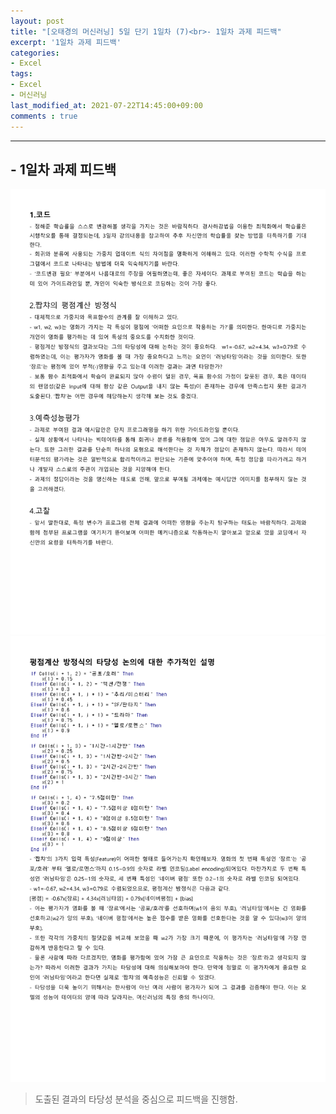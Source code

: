 ```yaml
---
layout: post
title: "[오태경의 머신러닝] 5일 단기 1일차 (7)<br>- 1일차 과제 피드백"
excerpt: '1일차 과제 피드백'
categories:
- Excel
tags:
- Excel
- 머신러닝
last_modified_at: 2021-07-22T14:45:00+09:00
comments : true
---
```

<hr>

<h2>- 1일차 과제 피드백</h2>
<div style="align-items: center;">
    <img src="/assets/post-image/Excel-5일-단기-1/1일차 과제 피드백-1.png">
</div>
<div style="align-items: center;">
    <img src="/assets/post-image/Excel-5일-단기-1/1일차 과제 타당성에 관한 추가 설명-1.png">
</div>

> 도출된 결과의 타당성 분석을 중심으로 피드백을 진행함.

<br>